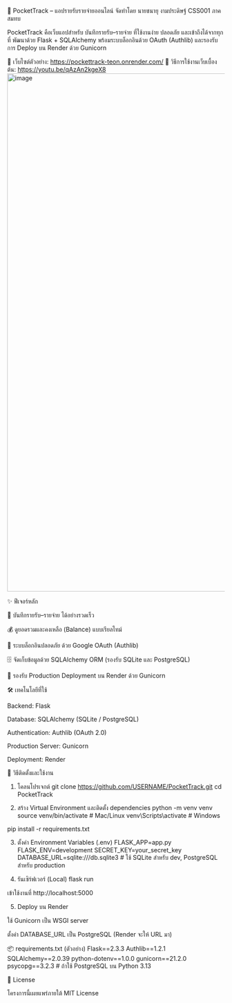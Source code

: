 📌 PocketTrack – แอปรายรับรายจ่ายออนไลน์
จัดทำโดย นายชนายุ งามประดิษฐ์ CSS001 ภาคสมทบ

PocketTrack คือเว็บแอปสำหรับ บันทึกรายรับ–รายจ่าย ที่ใช้งานง่าย ปลอดภัย และเข้าถึงได้จากทุกที่
พัฒนาด้วย Flask + SQLAlchemy พร้อมระบบล็อกอินด้วย OAuth (Authlib) และรองรับการ Deploy บน Render ด้วย Gunicorn

🔗 เว็บไซต์ตัวอย่าง: https://pockettrack-teon.onrender.com/
🔗 วิธีการใช้งานเว็บเบื้องต้น: https://youtu.be/qAzAn2kgeX8
<img width="779" height="1199" alt="image" src="https://github.com/user-attachments/assets/30234155-4c19-4f04-bd25-7d8e43f09505" />


✨ ฟีเจอร์หลัก

📝 บันทึกรายรับ–รายจ่าย ได้อย่างรวดเร็ว

💰 ดูยอดรวมและคงเหลือ (Balance) แบบเรียลไทม์

🔑 ระบบล็อกอินปลอดภัย ด้วย Google OAuth (Authlib)

🗄️ จัดเก็บข้อมูลด้วย SQLAlchemy ORM (รองรับ SQLite และ PostgreSQL)

🚀 รองรับ Production Deployment บน Render ด้วย Gunicorn

🛠️ เทคโนโลยีที่ใช้

Backend: Flask

Database: SQLAlchemy (SQLite / PostgreSQL)

Authentication: Authlib (OAuth 2.0)

Production Server: Gunicorn

Deployment: Render

🚀 วิธีติดตั้งและใช้งาน
1. โคลนโปรเจกต์
git clone https://github.com/USERNAME/PocketTrack.git
cd PocketTrack

2. สร้าง Virtual Environment และติดตั้ง dependencies
python -m venv venv
source venv/bin/activate  # Mac/Linux
venv\Scripts\activate     # Windows

pip install -r requirements.txt

3. ตั้งค่า Environment Variables (.env)
FLASK_APP=app.py
FLASK_ENV=development
SECRET_KEY=your_secret_key
DATABASE_URL=sqlite:///db.sqlite3   # ใช้ SQLite สำหรับ dev, PostgreSQL สำหรับ production

4. รันเซิร์ฟเวอร์ (Local)
flask run


เข้าใช้งานที่ http://localhost:5000

5. Deploy บน Render

ใช้ Gunicorn เป็น WSGI server

ตั้งค่า DATABASE_URL เป็น PostgreSQL (Render จะให้ URL มา)

📦 requirements.txt (ตัวอย่าง)
Flask==2.3.3
Authlib==1.2.1
SQLAlchemy==2.0.39
python-dotenv==1.0.0
gunicorn==21.2.0
psycopg==3.2.3   # ถ้าใช้ PostgreSQL บน Python 3.13

📄 License

โครงการนี้เผยแพร่ภายใต้ MIT License
